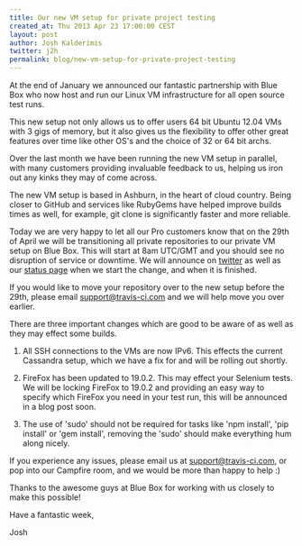 ```yaml
---
title: Our new VM setup for private project testing
created_at: Thu 2013 Apr 23 17:00:00 CEST
layout: post
author: Josh Kalderimis
twitter: j2h
permalink: blog/new-vm-setup-for-private-project-testing
---
```


At the end of January we announced our fantastic partnership with Blue Box who now host and run our Linux VM infrastructure for all open source test runs.

This new setup not only allows us to offer users 64 bit Ubuntu 12.04 VMs with 3 gigs of memory, but it also gives us the flexibility to offer other great features over time like other OS's and the choice of 32 or 64 bit archs.

Over the last month we have been running the new VM setup in parallel, with many customers providing invaluable feedback to us, helping us iron out any kinks they may of come across.

The new VM setup is based in Ashburn, in the heart of cloud country. Being closer to GitHub and services like RubyGems have helped improve builds times as well, for example, git clone is significantly faster and more reliable.

Today we are very happy to let all our Pro customers know that on the 29th of April we will be transitioning all private repositories to our private VM setup on Blue Box. This will start at 8am UTC/GMT and you should see no disruption of
service or downtime. We will announce on [twitter](http://twitter.com/travisci) as well as our [status page](http://status.travis-ci.com) when we start the change, and when it is finished.

If you would like to move your repository over to the new setup before the 29th, please email support@travis-ci.com and we will help move you over earlier.

There are three important changes which are good to be aware of as well as they may effect some builds.

1. All SSH connections to the VMs are now IPv6. This effects the current Cassandra setup, which we have a fix for and will be rolling out shortly.

2. FireFox has been updated to 19.0.2. This may effect your Selenium tests. We will be locking FireFox to 19.0.2 and providing an easy way to specify which FireFox you need in your test run, this will be announced in a blog post soon.

3. The use of 'sudo' should not be required for tasks like 'npm install', 'pip install' or 'gem install', removing the 'sudo' should make everything hum along nicely.

If you experience any issues, please email us at [support@travis-ci.com](mailto:support@travis-ci.com), or pop into our Campfire room, and we would be more than happy to help :)

Thanks to the awesome guys at Blue Box for working with us closely to make this possible!

Have a fantastic week,

Josh